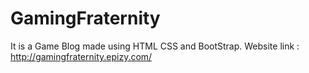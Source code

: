 # GamingFraternity
It is a Game Blog made using HTML CSS and BootStrap.
Website link : http://gamingfraternity.epizy.com/
